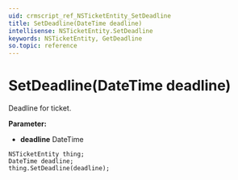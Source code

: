 ```yaml
---
uid: crmscript_ref_NSTicketEntity_SetDeadline
title: SetDeadline(DateTime deadline)
intellisense: NSTicketEntity.SetDeadline
keywords: NSTicketEntity, GetDeadline
so.topic: reference
---
```


# SetDeadline(DateTime deadline)

Deadline for ticket.

**Parameter:** 
* **deadline** DateTime

```crmscript
NSTicketEntity thing;
DateTime deadline;
thing.SetDeadline(deadline);
```

